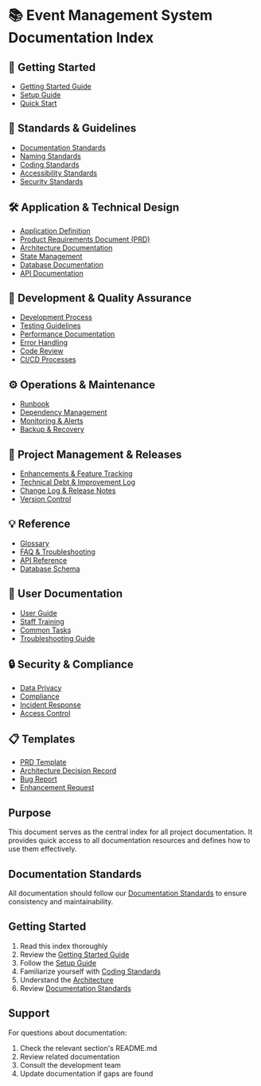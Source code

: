 # 📚 Event Management System Documentation Index

## 🚀 Getting Started
- [Getting Started Guide](./getting-started/01-getting-started-guide.md)
- [Setup Guide](./setup/02-setup-guide.md)
- [Quick Start](./getting-started/03-quick-start-guide.md)

## 📖 Standards & Guidelines
- [Documentation Standards](./documentation-standards/01-documentation-standards.md)
- [Naming Standards](./naming-standards/02-naming-standards.md)
- [Coding Standards](./coding-standards/03-coding-standards.md)
- [Accessibility Standards](./accessibility/04-accessibility-standards.md)
- [Security Standards](./security/05-security-standards.md)

## 🛠️ Application & Technical Design
- [Application Definition](./application-definition/01-application-definition.md)
- [Product Requirements Document (PRD)](./application-definition/02-product-requirements.md)
- [Architecture Documentation](./architecture/03-architecture-overview.md)
- [State Management](./state-management/04-state-management.md)
- [Database Documentation](./database/05-database-overview.md)
- [API Documentation](./api/06-api-overview.md)

## 🧪 Development & Quality Assurance
- [Development Process](./development/01-development-process.md)
- [Testing Guidelines](./testing/02-testing-guidelines.md)
- [Performance Documentation](./performance/03-performance-guidelines.md)
- [Error Handling](./error-handling/04-error-handling.md)
- [Code Review](./code-review/05-code-review-process.md)
- [CI/CD Processes](./ci-cd/06-cicd-processes.md)

## ⚙️ Operations & Maintenance
- [Runbook](./operations/01-operations-runbook.md)
- [Dependency Management](./dependencies/02-dependency-management.md)
- [Monitoring & Alerts](./operations/03-monitoring-alerts.md)
- [Backup & Recovery](./operations/04-backup-recovery.md)

## 📝 Project Management & Releases
- [Enhancements & Feature Tracking](./enhancements/01-enhancement-tracking.md)
- [Technical Debt & Improvement Log](./technical-debt/02-technical-debt-log.md)
- [Change Log & Release Notes](./releases/03-changelog.md)
- [Version Control](./releases/04-version-control.md)

## 💡 Reference
- [Glossary](./reference/01-glossary.md)
- [FAQ & Troubleshooting](./faq-troubleshooting/02-faq-troubleshooting.md)
- [API Reference](./api/03-api-reference.md)
- [Database Schema](./database/04-database-schema.md)

## 🙋 User Documentation
- [User Guide](./user-guide/01-user-guide.md)
- [Staff Training](./user-guide/02-staff-training.md)
- [Common Tasks](./user-guide/03-common-tasks.md)
- [Troubleshooting Guide](./user-guide/04-troubleshooting.md)

## 🔒 Security & Compliance
- [Data Privacy](./security/01-data-privacy.md)
- [Compliance](./security/02-compliance.md)
- [Incident Response](./security/03-incident-response.md)
- [Access Control](./security/04-access-control.md)

## 📋 Templates
- [PRD Template](./templates/01-prd-template.md)
- [Architecture Decision Record](./templates/02-adr-template.md)
- [Bug Report](./templates/03-bug-report-template.md)
- [Enhancement Request](./templates/04-enhancement-template.md)

## Purpose
This document serves as the central index for all project documentation. It provides quick access to all documentation resources and defines how to use them effectively.

## Documentation Standards
All documentation should follow our [Documentation Standards](./documentation-standards/README.md) to ensure consistency and maintainability.

## Getting Started
1. Read this index thoroughly
2. Review the [Getting Started Guide](./getting-started/README.md)
3. Follow the [Setup Guide](./setup/README.md)
4. Familiarize yourself with [Coding Standards](./coding-standards/README.md)
5. Understand the [Architecture](./architecture/README.md)
6. Review [Documentation Standards](./documentation-standards/README.md)

## Support
For questions about documentation:
1. Check the relevant section's README.md
2. Review related documentation
3. Consult the development team
4. Update documentation if gaps are found 